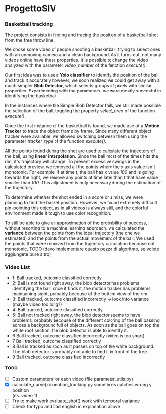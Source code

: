 # ProgettoSIV

### Basketball tracking
The project consists in finding and tracing the position of a basketball shot from the free throw line.

We chose some video of people shooting a basketball, trying to select ones with an unmoving camera and a clean background. As it turns out, not many videos online have these properties.
It is possible to change the video analyzed with the parameter *video_number* of the function *execute()*.

Our first idea was to use a **Yolo classifier** to identify the position of the ball and track it accurately however, we soon realized we could get away with a much simpler **Blob Detector**, which selects groups of pixels with similar properties.
Experimenting with the parameters, we were mostly succesful in identifying the basketball. 

In the instances where the Simple Blob Detector fails, we still made possible the selection of the ball, toggling the property *select_area* of the function *execute()*.

Once the first instance of the basketball is found, we made use of a **Motion Tracker** to trace the object frame by frame.
Since many different object tracker were available, we allowed switching between them using the parameter *tracker_type* of the function *execute()*.

All the points found during the shot are used to calculate the trajectory of the ball, using **linear interpolation**. 
Since the ball most of the times hits the rim, it's trajectory will change. To prevent excessive swings in the calculated preview, we removed all the points where the x axis value isn't monotonic.
For example, if at time *t*, the ball has x value *100* and is going towards the right, we remove  any points at time later than *t* that have value smaller than *100*.
This adjustment is only necessary during the estimation of the trajectory. 

To determine whether the shot ended in a score or a miss, we were planning to find the basket position. However, we found extremely difficult pin-pointing this object, as in all videos is always still, and the colorful environment made it tough to use color recognition.

To still be able to give an approximation of the probability of success, without resorting to a machine learning approach, we calculated the **variance** between the points from the ideal trajectory (the one we estimated) and the points from the actual movement of the ball. 
We used the points that were removed from the trajectory calculation becouse not monotonic, 
TODO (devo implementare questo pezzo di algoritmo, se volete aggiungete pure altro)

 <!-- # Per aggiustare bisognerebbe calcolare la varianza temporalmente, e non in base alla posizione lungo asse delle x
   # Temporalmente nel senso che se il punto è rimosso da monotonize() va confrontato con un punto della linea stimata, 
   # non con quello che ha x uguale -->

### Video List

- 1: Ball tracked, outcome classified correctly
- 2: Ball is not found right away, the blob detector has problems identifying the ball, once it finds it, the motion tracker has problems maintaining sight, probably becouse of the bottom view of the rim.
- 3: Ball tracked, outcome classified incorrectly -> look into variance (maybe video too long?)
- 4: Ball tracked, outcome classified correctly
- 5: Ball not tracked right away, the blob detector seems to have problems, probably becouse of the different coloring of the ball passing across a background full of objects. As soon as the ball goes on top the white roof section, the blob detector is able to identify it.
- 6 Ball tracked, outcome classified incorrectly (video is too short)
- 7 Ball tracked, outcome classified correctly
- 8 Ball is tracked as soon as it passes on top of the white background. The blob detector is probably not able to find it in front of the tree.
- 9 Ball tracked, outcome classified incorrectly

#### TODO
 - [ ] Custom parameters for each video (file parameter_utils.py)
 - [x] calculate_curve() in motion_tracking.py sometimes catches wrong y position  
    (es. video 1)
 - [ ] Try to make work evaluate_shot() work with temporal variance
 - [ ] Check for typo and bad english in explanation above